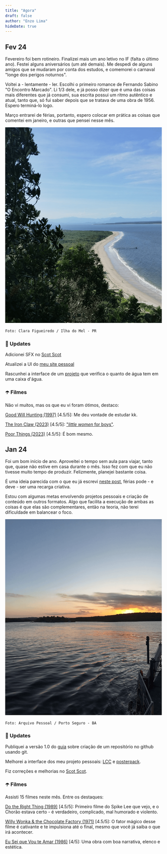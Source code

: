 ```yaml
---
title: "Agora"
draft: false
author: "Enzo Lima"
hideDate: true
---
```


## Fev 24

Fevereiro foi bem rotineiro. Finalizei mais um ano letivo no IF (falta o último ano). Festei alguns aniversários (um até demais). Me despedi de alguns amigos que se mudaram por conta dos estudos, e comemorei o carnaval "longe dos perigos noturnos".

Voltei a - lentamente - ler. Escolhi o primeiro romance de Fernando Sabino "O Encontro Marcado". Li 1/3 dele, e já posso dizer que é uma das coisas mais diferentes que já consumi, sua escrita possui um ritmo autêntico e atual, tanto que, só fui saber depois que se tratava de uma obra de 1956. Espero terminá-lo logo.

Março entrarei de férias, portanto, espero colocar em prática as coisas que comentei em janeiro, e outras que pensei nesse mês.

![](fev24.png)

```tex
Foto: Clara Figueiredo / Ilha do Mel - PR
```

### 📌 Updates

Adicionei SFX no [Scot Scot](https://www.thenzolima.com.br/scotscot/)

Atualizei a UI do [meu site pessoal](https://www.thenzolima.com.br/)

Rascunhei a interface de um [projeto](https://github.com/thenzolima/caixadagua) que verifica o quanto de água tem em uma caixa d'água.

### ☂️ Filmes

Não vi muitos, mas os que eu vi foram ótimos, destaco:

[Good Will Hunting (1997)](https://letterboxd.com/film/good-will-hunting/) [4.5/5]: Me deu vontade de estudar kk.

[The Iron Claw (2023)](https://letterboxd.com/film/the-iron-claw-2023/) [4.5/5]: ["*little women* for boys"](https://letterboxd.com/kenzvanunu/film/the-iron-claw-2023/).

[Poor Things (2023)](https://letterboxd.com/film/poor-things-2023/) [4.5/5]: É bom mesmo.

## Jan 24

Foi um bom início de ano. Aproveitei o tempo sem aula para viajar, tanto que, quase não estive em casa durante o mês. Isso fez com que eu não tivesse muito tempo de produzir. Felizmente, planejei bastante coisa.

É uma ideia parecida com o que eu já escrevi [neste post](https://jardim.thenzolima.com.br/posts/use-as-ferias/), férias pode - e deve - ser uma recarga criativa.

Estou com algumas metas envolvendo projetos pessoais e criação de conteúdo em outros formatos. Algo que facilita a execução de ambas as coisas é que elas são complementares, então na teoria, não terei dificuldade em balancear o foco.

![](jan24.png)

```tex
Foto: Arquivo Pessoal / Porto Seguro - BA
```

### 📌 Updates

Publiquei a versão 1.0 do [guia](https://jardim.thenzolima.com.br/docs/criando-e-sincronizando-um-reposit%C3%B3rio-git-no-github.pdf) sobre criação de um repositório no github usando git.

Melhorei a interface dos meu projeto pessoais: [LCC](https://www.thenzolima.com.br/LCC/) e [posterpack](https://www.thenzolima.com.br/posterpack/).

Fiz correções e melhorias no [Scot Scot](https://www.thenzolima.com.br/scotscot/).

### ☂️ Filmes

Assisti 15 filmes neste mês. Entre os destaques:

[Do the Right Thing (1989)](https://letterboxd.com/film/do-the-right-thing/) [4.5/5]: Primeiro filme do Spike Lee que vejo, e o Chorão estava certo -  é verdadeiro, complicado, mal humorado e violento.

[Willy Wonka & the Chocolate Factory (1971)](https://letterboxd.com/film/willy-wonka-the-chocolate-factory/) [4.5/5]: O fator mágico desse filme é cativante e te impulsiona até o final, mesmo que você já saiba o que irá acontecer.

[Eu Sei que Vou te Amar (1986)](https://letterboxd.com/film/love-me-forever-or-never/) [4/5]: Uma obra com boa narrativa, elenco e estética. 